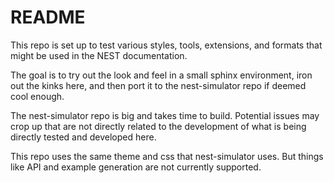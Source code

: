# README

This repo is set up to test various styles, tools, extensions, and
formats that might be used in the NEST documentation.

The goal is to try out the look and feel in a small sphinx environment,
iron out the kinks here, and then port it to the nest-simulator repo
if deemed cool enough.

The nest-simulator repo is big and takes time to build. Potential
issues may crop up that are not directly related to the development
of what is being directly tested and developed here.

This repo uses the same theme and css that nest-simulator uses.
But things like API and example generation are not currently
supported.






